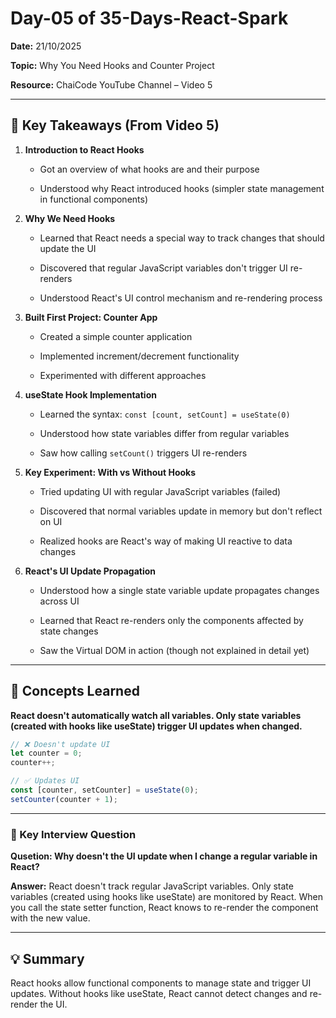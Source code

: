 # Day-05 of 35-Days-React-Spark

**Date:** 21/10/2025

**Topic:** Why You Need Hooks and Counter Project

**Resource:** ChaiCode YouTube Channel – Video 5

---

## 🔑 Key Takeaways (From Video 5)

1. **Introduction to React Hooks**

   - Got an overview of what hooks are and their purpose

   - Understood why React introduced hooks (simpler state management in functional components)

2. **Why We Need Hooks**

   - Learned that React needs a special way to track changes that should update the UI

   - Discovered that regular JavaScript variables don't trigger UI re-renders

   - Understood React's UI control mechanism and re-rendering process

3. **Built First Project: Counter App**

   - Created a simple counter application

   - Implemented increment/decrement functionality

   - Experimented with different approaches

4. **useState Hook Implementation**

   - Learned the syntax: `const [count, setCount] = useState(0)`

   - Understood how state variables differ from regular variables

   - Saw how calling `setCount()` triggers UI re-renders

5. **Key Experiment: With vs Without Hooks**

   - Tried updating UI with regular JavaScript variables (failed)

   - Discovered that normal variables update in memory but don't reflect on UI

   - Realized hooks are React's way of making UI reactive to data changes

6. **React's UI Update Propagation**

   - Understood how a single state variable update propagates changes across UI

   - Learned that React re-renders only the components affected by state changes

   - Saw the Virtual DOM in action (though not explained in detail yet)

---

## 🧠 Concepts Learned

**React doesn't automatically watch all variables. Only state variables (created with hooks like useState) trigger UI updates when changed.**

```javascript
// ❌ Doesn't update UI
let counter = 0;
counter++;

// ✅ Updates UI
const [counter, setCounter] = useState(0);
setCounter(counter + 1);
```

---

### 🎯 Key Interview Question

**Qusetion: Why doesn't the UI update when I change a regular variable in React?**

**Answer:** React doesn't track regular JavaScript variables. Only state variables (created using hooks like useState) are monitored by React. When you call the state setter function, React knows to re-render the component with the new value.

---

## 💡 Summary

React hooks allow functional components to manage state and trigger UI updates. Without hooks like useState, React cannot detect changes and re-render the UI.
